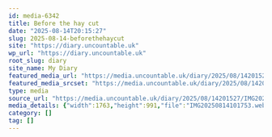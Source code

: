 ```yaml
---
id: media-6342
title: Before the hay cut
date: "2025-08-14T20:15:27"
slug: 2025-08-14-beforethehaycut
site: "https://diary.uncountable.uk"
wp_url: "https://diary.uncountable.uk"
root_slug: diary
site_name: My Diary
featured_media_url: "https://media.uncountable.uk/diary/2025/08/14201527/IMG20250814101753.webp"
featured_media_srcset: "https://media.uncountable.uk/diary/2025/08/14201527/IMG20250814101753-300x169.webp 300w, https://media.uncountable.uk/diary/2025/08/14201527/IMG20250814101753-1024x576.webp 1024w, https://media.uncountable.uk/diary/2025/08/14201527/IMG20250814101753-150x150.webp 150w, https://media.uncountable.uk/diary/2025/08/14201527/IMG20250814101753-640x360.webp 640w, https://media.uncountable.uk/diary/2025/08/14201527/IMG20250814101753.webp 1763w"
type: media
source_url: "https://media.uncountable.uk/diary/2025/08/14201527/IMG20250814101753.webp"
media_details: {"width":1763,"height":991,"file":"IMG20250814101753.webp","filesize":146354,"sizes":{"medium":{"file":"IMG20250814101753-300x169.webp","width":300,"height":169,"filesize":23482,"mime_type":"image/webp","source_url":"https://media.uncountable.uk/diary/2025/08/14201527/IMG20250814101753-300x169.webp"},"large":{"file":"IMG20250814101753-1024x576.webp","width":1024,"height":576,"filesize":176750,"mime_type":"image/webp","source_url":"https://media.uncountable.uk/diary/2025/08/14201527/IMG20250814101753-1024x576.webp"},"thumbnail":{"file":"IMG20250814101753-150x150.webp","width":150,"height":150,"filesize":13518,"mime_type":"image/webp","source_url":"https://media.uncountable.uk/diary/2025/08/14201527/IMG20250814101753-150x150.webp"},"mobwidth":{"file":"IMG20250814101753-640x360.webp","width":640,"height":360,"filesize":84890,"mime_type":"image/webp","source_url":"https://media.uncountable.uk/diary/2025/08/14201527/IMG20250814101753-640x360.webp"},"full":{"file":"IMG20250814101753.webp","width":1763,"height":991,"mime_type":"image/webp","source_url":"https://media.uncountable.uk/diary/2025/08/14201527/IMG20250814101753.webp"}},"image_meta":{"aperture":"0","credit":"","camera":"","caption":"","created_timestamp":"0","copyright":"","focal_length":"0","iso":"0","shutter_speed":"0","title":"","orientation":"0","keywords":[]}}
category: []
tag: []
---
```


